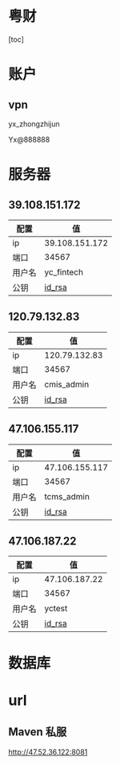 # 粤财

[toc]

# 账户

## vpn

yx_zhongzhijun

Yx@888888

# 服务器

## 39.108.151.172

| 配置|值 |
| ------ | -------------------------------------------- |
| ip     | 39.108.151.172                               |
| 端口   | 34567                                        |
| 用户名 | yc_fintech                                   |
| 公钥   | [id_rsa](粤财.asserts/id_rsa/id_rsa_172.txt) |

## 120.79.132.83

| 配置|值 |
| ------ | -------------------------------------------- |
| ip     | 120.79.132.83                              |
| 端口   | 34567                                        |
| 用户名 | cmis_admin                                   |
| 公钥   | [id_rsa](粤财.asserts/id_rsa/id_rsa_83.txt) |

## 47.106.155.117

| 配置|值 |
| ------ | -------------------------------------------- |
| ip     | 47.106.155.117                              |
| 端口   | 34567                                        |
| 用户名 | tcms_admin                                   |
| 公钥   | [id_rsa](粤财.asserts/id_rsa/id_rsa_117.txt) |

## 47.106.187.22

| 配置|值 |
| ------ | -------------------------------------------- |
| ip     |  47.106.187.22                              |
| 端口   | 34567                                        |
| 用户名 | yctest                           |
| 公钥   | [id_rsa](粤财.asserts/id_rsa/id_rsa_187_22.txt) |



# 数据库

# url

## Maven 私服

http://47.52.36.122:8081



